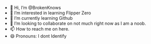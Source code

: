 - 👋 Hi, I’m @BrokenKnows
- 👀 I’m interested in learning Flipper Zero
- 🌱 I’m currently learning Github
- 💞️ I’m looking to collaborate on not much right now as I am a noob.
- 📫 How to reach me on here.
- 😄 Pronouns: I dont Identify

<!---
BrokenKnows/BrokenKnows is a ✨ special ✨ repository because its `README.md` (this file) appears on your GitHub profile.
You can click the Preview link to take a look at your changes.
--->
